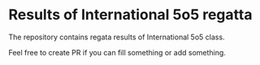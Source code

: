 # Results of International 5o5 regatta

The repository contains regata results of International 5o5 class.

Feel free to create PR if you can fill something or add something.

